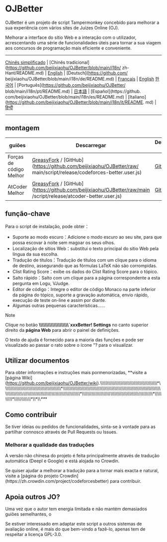 # OJBetter

OJBetter é um projeto de script Tampermonkey concebido para melhorar a sua experiência com vários sites de Juízes Online (OJ).

Melhorar a interface do sítio Web e a interação com o utilizador, acrescentando uma série de funcionalidades úteis para tornar a sua viagem aos concursos de programação mais eficiente e conveniente.

------

[Chinês simplificado](https://github.com/beijixiaohu/OJBetter/blob/main/README.md) | [Chinês tradicional](https://github.com/beijixiaohu/OJBetter/blob/main/i18n/ zh-Hant/README.md) | [English](https://github.com/beijixiaohu/OJBetter/blob/main/i18n/en/README.md) | [Deutsch](https://github.com/ beijixiaohu/OJBetter/blob/main/i18n/de/README.md) | [Français](https://github.com/beijixiaohu/OJBetter/blob/main/i18n/fr/README.md) | [English](https://github.com/beijixiaohu/OJBetter/blob/main/i18n/fr/README.md) [한국어](https://github.com/beijixiaohu/OJBetter/blob/main/i18n/ko/README.md) | [Português](https://github.com/beijixiaohu/OJBetter/ blob/main/i18n/pt/README.md) | [日本語](https://github.com/beijixiaohu/OJBetter/blob/main/i18n/ja/README.md) | [Español](https://github. com/beijixiaohu/OJBetter/blob/main/i18n/es/README.md) | [Italiano](https://github.com/beijixiaohu/OJBetter/blob/main/i18n/it/README. md) | [हिन्दी](https://github.com/beijixiaohu/OJBetter/blob/main/i18n/hi/README.md)

------

## montagem

| guiões                  | Descarregar                                                                                                                                                                                                                                                                                                               | Descarregar Beta                                                                                |
| ----------------------- | ------------------------------------------------------------------------------------------------------------------------------------------------------------------------------------------------------------------------------------------------------------------------------------------------------------------------- | ----------------------------------------------------------------------------------------------- |
| Forças de código Melhor | [GreasyFork](https://greasyfork.org/zh-CN/scripts/465777-codeforces-better) / [GitHub](https://github.com/beijixiaohu/OJBetter/raw/ main/script/release/codeforces-better.user.js) | [GitHub](https://github.com/beijixiaohu/OJBetter/raw/main/script/dev/codeforces-better.user.js) |
| AtCoder Melhor          | [GreasyFork](https://greasyfork.org/zh-CN/scripts/471106-atcoder-better) / [GitHub](https://github.com/beijixiaohu/OJBetter/raw/main /script/release/atcoder-better.user.js)       | [GitHub](https://github.com/beijixiaohu/OJBetter/raw/main/script/dev/atcoder-better.user.js)    |

## função-chave

Para o script de instalação, pode obter：

- Suporte ao modo escuro：Adicione o modo escuro ao seu site, para que possa escovar à noite sem magoar os seus olhos.
- Localização de sítios Web：substitui o texto principal do sítio Web pela língua da sua escolha.
- Tradução de títulos：Tradução de títulos com um clique para o idioma de destino, assegurando que as fórmulas LaTeX não são corrompidas.
- Clist Rating Score：exibe os dados do Clist Rating Score para o tópico.
- Salto rápido：Salto com um clique para a página correspondente a esta pergunta em Logu, VJudge.
- Editor de código：Integre o editor de código Monaco na parte inferior da página do tópico, suporte a gravação automática, envio rápido, execução de teste on-line e assim por diante.
- Algumas outras pequenas características……

> [!NOTE]
>
> Clique no botão **\\\\\\\\\\\\\\\\\\\\\\\\\\\\\\\\\\\\\\\\`xxxBetter! Settings** no canto superior direito da **página Web** para abrir o painel de definições.
>
> O texto de ajuda é fornecido para a maioria das funções e pode ser visualizado ao passar o rato sobre o ícone "? para o visualizar.

## Utilizar documentos

Para obter informações e instruções mais pormenorizadas, **visite a [página Wiki] (https://github.com/beijixiaohu/OJBetter/wiki).\\\\\\\\\\\\\\\\\\\\\\\\\\\\\\\\\\\\\\\\\\\\\\\\\\\\\\\\\\\\\\\\\\\\\\\\\\\\\\\\\\\\\*\\\\\\\\\\\\\\\\\\\\\\\\\\\\\\\\\\\\\\\\\\\\\\\\\\\\\\\\\\\\\\\\\\\\\\\\\\\\\\\\\\\\\*\\\\\\\\\\\\\\\\\\\\\\\\\\\\\\\\\\\\\\\\\\\\\\\\\\\\\\\\\\\\\\\\\\\\\\\\\\\\\\\\\\\\\\\\\\\\\\\\\\\\\\\\\\\\\\\\\\\\\\\\\\\\\\\\\\\\\\\\\\\\\\\\\\\\\\\\\\\\\\\\\\\\\\\\\\*\\\\\\\\\\\\\\\\\\\\\\\\\\\\\\\\\\\\\\\\\\\\\\\\\\\\\\\\\\\\\\\\\\\\\\\\\\\\\\\\\\\\\*\\\\\\\\\\\\\\\\\\\\\\\\\\\\\\\\\\\\\\\\\\*\\\\\\\\\\\\\\\\\\\\\\\\\\\\\\\\\\\\\\\\\\*\\\\\\\\\\\\\\\\\\\\\*\\\\\\\\\\\\\\\\\\\\\*\\\\\\\\\\*\\\\\\\\\\*\\\\\*\\\\\*\\*\\*\*\**\*

## Como contribuir

Se tiver ideias ou pedidos de funcionalidades, sinta-se à vontade para as partilhar connosco através de Pull Requests ou Issues.

### Melhorar a qualidade das traduções

A versão não chinesa do projeto é feita principalmente através de tradução automática (Deepl e Google) e está alojada no Crowdin.

Se quiser ajudar a melhorar a tradução para a tornar mais exacta e natural, visite a [página do projeto Crowdin] (https\://zh.crowdin.com/project/codeforcesbetter) para contribuir.

## Apoia outros JO?

Uma vez que o autor tem energia limitada e não mantém demasiados guiões semelhantes, o

Se estiver interessado em adaptar este script a outros sistemas de avaliação online, é mais do que bem-vindo a fazê-lo, apenas tem de respeitar a licença GPL-3.0.